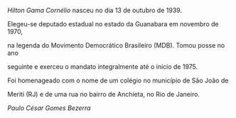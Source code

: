 

*Hilton Gama Cornélio* nasceu no dia 13 de outubro de 1939.



Elegeu-se deputado estadual no estado da Guanabara em novembro de 1970,

na legenda do Movimento Democrático Brasileiro (MDB). Tomou posse no ano

seguinte e exerceu o mandato integralmente até o início de 1975.



Foi homenageado com o nome de um colégio no município de São João de

Meriti (RJ) e de uma rua no bairro de Anchieta, no Rio de Janeiro.



*Paulo César Gomes Bezerra*



